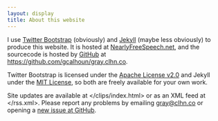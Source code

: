 ```yaml
---
layout: display
title: About this website
---
```


I use [Twitter Bootstrap](http://twitter.github.com/bootstrap) (obviously)
and [Jekyll](http://jekyllrb.com/) (maybe less obviously) to produce
this website.  It is hosted at
[NearlyFreeSpeech.net](https://www.nearlyfreespeech.net/), and the
sourcecode is hosted by [GitHub](https://www.github.com) at
<https://github.com/gcalhoun/gray.clhn.co>.

Twitter Bootstrap is licensed under the [Apache License
v2.0](http://www.apache.org/licenses/LICENSE-2.0) and Jekyll under the
[MIT License](http://opensource.org/licenses/MIT), so both are freely
available for your own work.

Site updates are available at </clips/index.html> or as an XML feed at
</rss.xml>.  Please report any problems by emailing <gray@clhn.co> or
opening a [new issue at
GitHub](https://github.com/gcalhoun/gray.clhn.co/issues/new).

